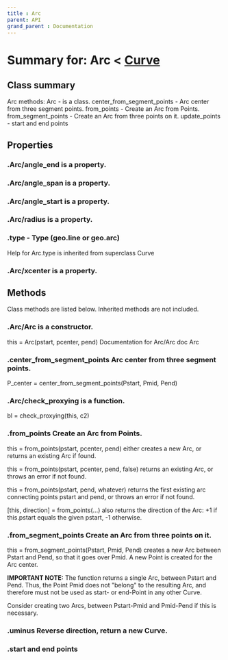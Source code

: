 ```yaml
---
title : Arc
parent: API
grand_parent : Documentation
---
```

# Summary for: **Arc**  < [Curve](Curve.html)

## Class summary

Arc methods:
Arc - is a class.
center_from_segment_points - Arc center from three segment points.
from_points - Create an Arc from Points.
from_segment_points - Create an Arc from three points on it.
update_points - start and end points

## Properties

### .Arc/**angle_end** is a property.

### .Arc/**angle_span** is a property.

### .Arc/**angle_start** is a property.

### .Arc/**radius** is a property.

### .**type** - Type (geo.line or geo.arc)
Help for Arc.type is inherited from superclass Curve

### .Arc/**xcenter** is a property.


## Methods

Class methods are listed below. Inherited methods are not included.

### .**Arc**/Arc is a constructor.
this = Arc(pstart, pcenter, pend)
Documentation for Arc/Arc
doc Arc

### .**center_from_segment_points** Arc center from three segment points.

P_center = center_from_segment_points(Pstart, Pmid, Pend)

### .Arc/**check_proxying** is a function.
bl = check_proxying(this, c2)

### .**from_points** Create an Arc from Points.

this = from_points(pstart, pcenter, pend) either creates a new Arc, or
returns an existing Arc if found.

this = from_points(pstart, pcenter, pend, false) returns an existing Arc,
or throws an error if not found.

this = from_points(pstart, pend, whatever) returns the first existing arc
connecting points pstart and pend, or throws an error if not found.

[this, direction] = from_points(...) also returns the direction of the
Arc: +1 if this.pstart equals the given pstart, -1 otherwise.

### .**from_segment_points** Create an Arc from three points on it.

this = from_segment_points(Pstart, Pmid, Pend) creates a new Arc between Pstart
and Pend, so that it goes over Pmid. A new Point is created for the Arc
center.

**IMPORTANT NOTE:**  The function returns a single Arc, between Pstart and
Pend. Thus, the Point Pmid does not "belong" to the resulting Arc, and
therefore must not be used as start- or end-Point in any other Curve.

Consider creating two Arcs, between Pstart-Pmid and Pmid-Pend if this is
necessary.

### .**uminus** Reverse direction, return a new Curve.

### .start and end points


